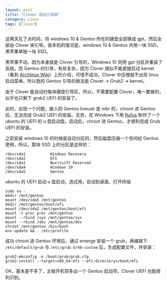 ```yaml
---
layout: post
title: "Clover 启动三系统"
category: Linux
tags: [Clover]
---
```


这两天花了点时间，将 windows 10 & Gentoo 所在的硬盘全部换成 gpt，然后全部由 Clover 来引导。我本机的情况是，windows 10 & Gentoo 共用一块 SSD，黑苹果单独一块 SSD。

黑苹果不动，因为本身就是 Clover 引导的，Windows 10 则用 gpt 分区并重装了系统。而 Gentoo 的引导，有些复杂，因为 Clover 貌似不能直接启动 kernel （看到 [Archlinux Wiki](https://wiki.archlinux.org/index.php/Clover)）上的介绍，可惜不成功，Clover 中压根就不出现 linux 启动菜单。所以我的 Gentoo 引导的做法是 Clover -> Grub2 -> kernel。

<!-- more -->
由于 Clover 能自动扫每块硬盘引导区，所以，不需要配置 Clover，唯一要做的，似乎也只剩下 grub2 UEFI 的安装了。

此时，出现一个问题，敝人的 Gentoo liveusb 是 mbr 的，chroot 进 Gentoo 后，无法完成 Grub2 UEFI 的安装。无奈，在 Windows 下用 [Rufus](http://rufus.akeo.ie) 制作了一个 ubuntu 的 UEFI 的 u 盘启动盘。启动后，chroot 进 Gentoo，才顺利完成 Grub UEFI 的安装。

之前安装 windows 10 的时候是自动分区的，然后磁盘压缩一个空间给 Gentoo 使用，所以，那块 SSD 上的分区是这样的：

```
/dev/sda1 			Windows Recovery
/dev/sda2 			EFI
/dev/sda3 			Nucrisift Reserved
/dev/sda4 			Windows 10
/dev/sda5 			Gentoo
```

ubuntu 的 UEFI 启动 u 盘启动，选试用，启动到桌面，打开终端

```
sudo su -
mkdir /mnt/gentoo
mount /dev/sda5 /mnt/gentoo
mkdir /mnt/gentoo/boot/efi
mount /dev/sda2 /mnt/gentoo/boot/efi
mount -t proc proc /mnt/gentoo
mount --rbind /sys /mnt/gentoo/sys
mount --rbind /dev /mnt/gentoo/dev
chroot /mnt/gentoo /bin/bash
env-update && . /etc/profile
```

成功 chroot 进 Gentoo 环境后，通过 emerge 安装一个 grub，再编辑下 `/etc/default/grub` 与 `/etc/grub.d/40-custom` 后，生成配置文件，并安装：

```
grub2-mkconfig -o /boot/grub/grub.cfg
grub2-install --target=x86_64-efi --efi-directory=/boot/efi
```

OK，基本差不多了，主板开机项多出一个 Gentoo 启动项，Clover UEFI 也能顺利识别。